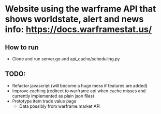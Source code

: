 # Website using the warframe API that shows worldstate, alert and news info: https://docs.warframestat.us/
## How to run
* Clone and run server.go and api_cache/scheduling.py

## TODO:
* Refactor javascript (will become a huge mess if features are added)
* Improve caching (redirect to warframe api when cache misses and currently implemented as plain json files)
* Prototype item trade value page
  - Data possibly from warframe.market API
          
        
